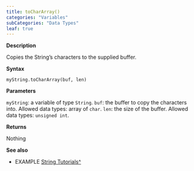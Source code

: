 ```yaml
---
title: toCharArray()
categories: "Variables"
subCategories: "Data Types"
leaf: true
---
```


**Description**

Copies the String’s characters to the supplied buffer.

**Syntax**

`myString.toCharArray(buf, len)`

**Parameters**

`myString`: a variable of type `String`.
`buf`: the buffer to copy the characters into. Allowed data types: array
of `char`.
`len`: the size of the buffer. Allowed data types: `unsigned int`.

**Returns**

Nothing

**See also**

-   EXAMPLE [String
    Tutorials^](https://www.arduino.cc/en/Tutorial/BuiltInExamples#strings)
